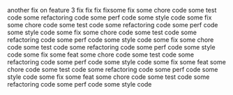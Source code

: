 another fix on feature 3
fix
fix
fix
fixsome fix
some chore code
some test code
some refactoring code
some perf code
some style code
some fix
some chore code
some test code
some refactoring code
some perf code
some style code
some fix
some chore code
some test code
some refactoring code
some perf code
some style code
some fix
some chore code
some test code
some refactoring code
some perf code
some style code
some fix
some feat
some chore code
some test code
some refactoring code
some perf code
some style code
some fix
some feat
some chore code
some test code
some refactoring code
some perf code
some style code
some fix
some feat
some chore code
some test code
some refactoring code
some perf code
some style code
